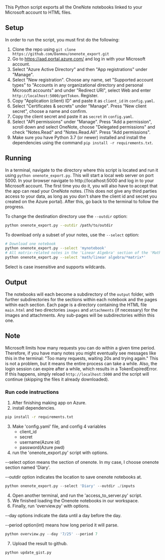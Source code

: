 This Python script exports all the OneNote notebooks linked to your Microsoft account to HTML files.

## Setup
In order to run the script, you must first do the following:
1. Clone the repo using `git clone https://github.com/Danmou/onenote_export.git`
2. Go to https://aad.portal.azure.com/ and log in with your Microsoft account.
3. Select "Azure Active Directory" and then "App registrations" under "Manage".
4. Select "New registration". Choose any name, set "Supported account types" to "Accounts in any 
   organizational directory and personal Microsoft accounts" and under "Redirect URI", select Web 
   and enter `http://localhost:5000/getToken`. Register.
5. Copy "Application (client) ID" and paste it as `client_id` in `config.yaml`.
6. Select "Certificates & secrets" under "Manage". Press "New client secret", choose a name and 
   confirm.
7. Copy the client secret and paste it as `secret` in `config.yaml`.
8. Select "API permissions" under "Manage". Press "Add a permission", scroll down and select OneNote, 
   choose "Delegated permissions" and check "Notes.Read" and "Notes.Read.All". Press "Add 
   permissions".
9. Make sure you have Python 3.7 (or newer) installed and install the dependencies using the command 
   `pip install -r requirements.txt`.

## Running
In a terminal, navigate to the directory where this script is located and run it using 
`python onenote_export.py`. This will start a local web server on port 5000. 
In your browser navigate to http://localhost:5000 and log in to your Microsoft account. 
The first time you do it, you will also have to accept that the app can read your OneNote notes. 
(This does not give any third parties access to your data, as long as you don't share the client id 
and secret you created on the Azure portal). After this, go back to the terminal to follow the progress.

To change the destination directory use the `--outdir` option:
```bash
python onenote_export.py --outdir /path/to/outdir
```

To download only a subset of your notes, use the `--select` option:
```bash
# Download one notebook
python onenote_export.py --select 'mynotebook'
# All matrix-related notes in the 'Linear Algebra' section of the 'Math' notebook.
python onenote_export.py --select 'math/linear algebra/*matrix*'
```
Select is case insensitive and supports wildcards.

## Output
The notebooks will each become a subdirectory of the `output` folder, with further subdirectories 
for the sections within each notebook and the pages within each section. Each page is a directory 
containing the HTML file `main.html` and two directories `images` and `attachments` (if necessary) 
for the images and attachments. Any sub-pages will be subdirectories within this one.

## Note
Microsoft limits how many requests you can do within a given time period. Therefore, if you have many 
notes you might eventually see messages like this in the terminal: "Too many requests, waiting 20s and 
trying again." This is not a problem, but it means the entire process can take a while. Also, the login 
session can expire after a while, which results in a TokenExpiredError. If this happens, simply reload 
`http://localhost:5000` and the script will continue (skipping the files it already downloaded).


### Run code instructions

1. After finishing making app on Azure.
2. install dependencies.
```bash
pip install -r requirements.txt
```
3. Make 'config.yaml' file, and config 4 variables
   - client_id
   - secret
   - username(Azure id)
   - password(Azure pwd)
3. run the 'onenote_export.py' script with options.

--select option means the section of onenote.
In my case, I choose onenote section named 'Diary'.

--outdir option indicates the location to save onenote notebooks at.

```python
python onenote_export.py --select 'Diary' --outdir ./inputs 
```
4. Open another terminal, and run the 'access_to_server.py' script.
5. We finished loading the Onenote notebooks in our workspace.
6. Finally, run 'overview.py' with options.

--day options indicate the data until a day before the day.

--period option(int) means how long period it will parse.
```python
python overview.py --day '7/25' --period 7
```
7. Upload the result to github.
```python
python update_gist.py
```
